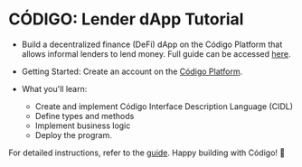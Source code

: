 # CÓDIGO: Lender dApp Tutorial 
- Build a decentralized finance (DeFi) dApp on the Código Platform that allows informal lenders to lend money. Full guide can be accessed [here](https://docs.codigo.ai/guides/lender/).

- Getting Started: Create an account on the [Código Platform](https://comics-flash-0kc.craft.me/zc1eNgBRsc5jmX).
- What you'll learn:
  - Create and implement Código Interface Description Language (CIDL)
  - Define types and methods
  - Implement business logic
  - Deploy the program.

For detailed instructions, refer to the [guide](https://docs.codigo.ai/guides/lender/). 
Happy building with Código! 🚀